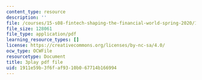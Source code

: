 ```yaml
---
content_type: resource
description: ''
file: /courses/15-s08-fintech-shaping-the-financial-world-spring-2020/1911e59b3f6faf9310b067714b166994_JuKKBf-uSDI.pdf
file_size: 128061
file_type: application/pdf
learning_resource_types: []
license: https://creativecommons.org/licenses/by-nc-sa/4.0/
ocw_type: OCWFile
resourcetype: Document
title: 3play pdf file
uid: 1911e59b-3f6f-af93-10b0-67714b166994
---
```

